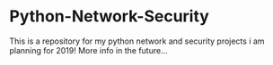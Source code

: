 # Python-Network-Security
This is  a repository for my python network and security projects i am planning for 2019!
More info in the future...
